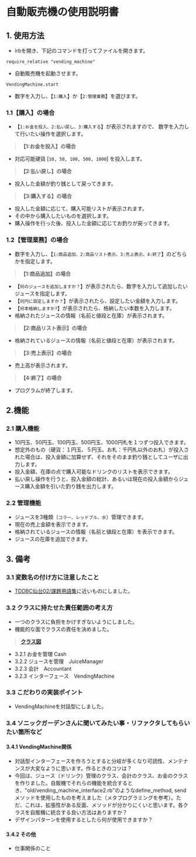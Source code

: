# 自動販売機の使用説明書

## 1. 使用方法
- irbを開き、下記のコマンドを打ってファイルを開きます。
 ```
 require_relative "vending_machine"
 ```
 - 自動販売機を起動させます。
 ```
 VendingMachine.start
 ```
-  数字を入力し、【`1:購入`】か【`2:管理業務`】を選びます。
 
### 1.1【購入】の場合

- 【`1:お金を投入、2:払い戻し、3:購入する`】が表示されますので、 数字を入力して行いたい操作を選択します。

>**【1:お金を投入】の場合**
- 対応可能硬貨 [`10, 50, 100, 500, 1000`] を投入します。

>**【2:払い戻し】の場合**
- 投入した金額が釣り銭として戻ってきます。

>**【3:購入する】の場合**
- 投入した金額に応じて、購入可能リストが表示されます。
- その中から購入したいものを選択します。
- 購入操作を行った後、投入した金額に応じてお釣りが戻ってきます。

### 1.2【管理業務】の場合
- 数字を入力し、【`1:商品追加、2:商品リスト表示、3:売上表示、4:終了`】のどちらかを指定します。
>**【1:商品追加】の場合**
- 【`何のジュースを追加しますか？`】が表示されたら、数字を入力して追加したいジュースを指定します。
- 【`何円に設定しますか？`】が表示されたら、設定したい金額を入力します。
- 【`何本格納しますか?`】が表示されたら、格納したい本数を入力します。
- 格納されたジュースの情報（名前と値段と在庫）が表示されます。
>**【2:商品リスト表示】の場合**
- 格納されているジュースの情報（名前と値段と在庫）が表示されます。
>**【3:売上表示】の場合**
- 売上高が表示されます。
>**【4:終了】の場合**
- プログラムが終了します。

## 2.機能
### 2.1 購入機能
- 10円玉、50円玉、100円玉、500円玉、1000円札を１つずつ投入できます。
- 想定外のもの（硬貨：１円玉、５円玉。お札：千円札以外のお札）が投入された場合は、投入金額に加算せず、それをそのまま釣り銭としてユーザに出力します。
- 投入金額、在庫の点で購入可能なドリンクのリストを表示できます。
- 払い戻し操作を行うと、投入金額の総計、あるいは現在の投入金額からジュース購入金額を引いた釣り銭を出力します。

### 2.2 管理機能
- ジュースを3種類（`コラー、レッドブル、水`）管理できます。
- 現在の売上金額を表示できます。
- 格納されているジュースの情報（名前と値段と在庫）を表示できます。
- ジュースの在庫を追加できます。

## 3. 備考

### 3.1 変数名の付け方に注意したこと
- [TDDBC仙台02/課題用語集](http://devtesting.jp/tddbc/?TDDBC%E4%BB%99%E5%8F%B002%2F%E8%AA%B2%E9%A1%8C%E7%94%A8%E8%AA%9E%E9%9B%86)に近いものにしました。

### 3.2 クラスに持たせた責任範囲の考え方
- 一つのクラスに負担をかけすぎないようにしました。
- 機能的な面でクラスの責任を決めました。　
> **[クラス図](https://github.com/ryoyahoriuchi/object_orientation/blob/master/images/class.png)**
- 3.2.1 お金を管理 Cash
- 3.2.2 ジュースを管理　JuiceManager
- 3.2.3 会計　Accountant
- 3.2.3 インターフェース　VendingMachine

### 3.3 こだわりの実装ポイント
- VendingMachineを対話型にしました。

### 3.4 ソニックガーデンさんに聞いてみたい事・リファクタしてもらいたい箇所など
#### 3.4.1 VendingMachine関係
- 対話型インターフェースを作ろうとすると分岐が多くなり可読性、メンテナンスが大変なように思います。作るときのコツは？
- 今回は、ジュース（ドリンク）管理のクラス、会計のクラス、お金のクラスを作りました。自販機でそれらの機能を統合するとき、"old/vending_machine_interface2.rb"のようなdefine_method, sendメソッドを使用したものを考えました（メタプログラミングを参考）。ただ、これは、拡張性がある反面、メソッドが分かりにくいと思います。各クラスを自販機に統合する良い方法はありますか？
- デザインパターンを使用するとしたら何が使用できますか？
#### 3.4.2 その他
- 仕事関係のこと
